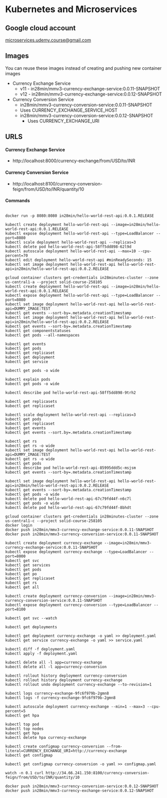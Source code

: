 # Kubernetes and Microservices

## Google cloud account
microservices.udemy.course@gmail.com

## Images

You can reuse these images instead of creating and pushing new container images

- Currency Exchange Service 
	- v11 - in28min/mmv3-currency-exchange-service:0.0.11-SNAPSHOT
  - v12 - in28min/mmv3-currency-exchange-service:0.0.12-SNAPSHOT
- Currency Conversion Service
	- in28min/mmv3-currency-conversion-service:0.0.11-SNAPSHOT
    - Uses CURRENCY_EXCHANGE_SERVICE_HOST
  - in28min/mmv3-currency-conversion-service:0.0.12-SNAPSHOT
    - Uses CURRENCY_EXCHANGE_URI

## URLS

#### Currency Exchange Service
- http://localhost:8000/currency-exchange/from/USD/to/INR

#### Currency Conversion Service
- http://localhost:8100/currency-conversion-feign/from/USD/to/INR/quantity/10


#### Commands
```

docker run -p 8080:8080 in28min/hello-world-rest-api:0.0.1.RELEASE

kubectl create deployment hello-world-rest-api --image=in28min/hello-world-rest-api:0.0.1.RELEASE
kubectl expose deployment hello-world-rest-api --type=LoadBalancer --port=8080
kubectl scale deployment hello-world-rest-api --replicas=3
kubectl delete pod hello-world-rest-api-58ff5dd898-62l9d
kubectl autoscale deployment hello-world-rest-api --max=10 --cpu-percent=70
kubectl edit deployment hello-world-rest-api #minReadySeconds: 15
kubectl set image deployment hello-world-rest-api hello-world-rest-api=in28min/hello-world-rest-api:0.0.2.RELEASE

gcloud container clusters get-credentials in28minutes-cluster --zone us-central1-a --project solid-course-258105
kubectl create deployment hello-world-rest-api --image=in28min/hello-world-rest-api:0.0.1.RELEASE
kubectl expose deployment hello-world-rest-api --type=LoadBalancer --port=8080
kubectl set image deployment hello-world-rest-api hello-world-rest-api=DUMMY_IMAGE:TEST
kubectl get events --sort-by=.metadata.creationTimestamp
kubectl set image deployment hello-world-rest-api hello-world-rest-api=in28min/hello-world-rest-api:0.0.2.RELEASE
kubectl get events --sort-by=.metadata.creationTimestamp
kubectl get componentstatuses
kubectl get pods --all-namespaces

kubectl get events
kubectl get pods
kubectl get replicaset
kubectl get deployment
kubectl get service

kubectl get pods -o wide

kubectl explain pods
kubectl get pods -o wide

kubectl describe pod hello-world-rest-api-58ff5dd898-9trh2

kubectl get replicasets
kubectl get replicaset

kubectl scale deployment hello-world-rest-api --replicas=3
kubectl get pods
kubectl get replicaset
kubectl get events
kubectl get events --sort.by=.metadata.creationTimestamp

kubectl get rs
kubectl get rs -o wide
kubectl set image deployment hello-world-rest-api hello-world-rest-api=DUMMY_IMAGE:TEST
kubectl get rs -o wide
kubectl get pods
kubectl describe pod hello-world-rest-api-85995ddd5c-msjsm
kubectl get events --sort-by=.metadata.creationTimestamp

kubectl set image deployment hello-world-rest-api hello-world-rest-api=in28min/hello-world-rest-api:0.0.2.RELEASE
kubectl get events --sort-by=.metadata.creationTimestamp
kubectl get pods -o wide
kubectl delete pod hello-world-rest-api-67c79fd44f-n6c7l
kubectl get pods -o wide
kubectl delete pod hello-world-rest-api-67c79fd44f-8bhdt

gcloud container clusters get-credentials in28minutes-cluster --zone us-central1-c --project solid-course-258105
docker login
docker push in28min/mmv3-currency-exchange-service:0.0.11-SNAPSHOT
docker push in28min/mmv3-currency-conversion-service:0.0.11-SNAPSHOT

kubectl create deployment currency-exchange --image=in28min/mmv3-currency-exchange-service:0.0.11-SNAPSHOT
kubectl expose deployment currency-exchange --type=LoadBalancer --port=8000
kubectl get svc
kubectl get services
kubectl get pods
kubectl get po
kubectl get replicaset
kubectl get rs
kubectl get all

kubectl create deployment currency-conversion --image=in28min/mmv3-currency-conversion-service:0.0.11-SNAPSHOT
kubectl expose deployment currency-conversion --type=LoadBalancer --port=8100

kubectl get svc --watch

kubectl get deployments

kubectl get deployment currency-exchange -o yaml >> deployment.yaml 
kubectl get service currency-exchange -o yaml >> service.yaml 

kubectl diff -f deployment.yaml
kubectl apply -f deployment.yaml

kubectl delete all -l app=currency-exchange
kubectl delete all -l app=currency-conversion

kubectl rollout history deployment currency-conversion
kubectl rollout history deployment currency-exchange
kubectl rollout undo deployment currency-exchange --to-revision=1

kubectl logs currency-exchange-9fc6f979b-2gmn8
kubectl logs -f currency-exchange-9fc6f979b-2gmn8 

kubectl autoscale deployment currency-exchange --min=1 --max=3 --cpu-percent=5 
kubectl get hpa

kubectl top pod
kubectl top nodes
kubectl get hpa
kubectl delete hpa currency-exchange

kubectl create configmap currency-conversion --from-literal=CURRENCY_EXCHANGE_URI=http://currency-exchange
kubectl get configmap

kubectl get configmap currency-conversion -o yaml >> configmap.yaml

watch -n 0.1 curl http://34.66.241.150:8100/currency-conversion-feign/from/USD/to/INR/quantity/10

docker push in28min/mmv3-currency-conversion-service:0.0.12-SNAPSHOT
docker push in28min/mmv3-currency-exchange-service:0.0.12-SNAPSHOT
```